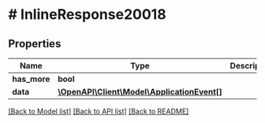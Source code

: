 # # InlineResponse20018

## Properties

Name | Type | Description | Notes
------------ | ------------- | ------------- | -------------
**has_more** | **bool** |  | 
**data** | [**\OpenAPI\Client\Model\ApplicationEvent[]**](ApplicationEvent.md) |  | 

[[Back to Model list]](../../README.md#documentation-for-models) [[Back to API list]](../../README.md#documentation-for-api-endpoints) [[Back to README]](../../README.md)


